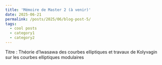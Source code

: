 ```yaml
---
title: 'Mémoire de Master 2 (à venir)'
date: 2025-06-21
permalink: /posts/2025/06/blog-post-5/
tags:
  - cool posts
  - category1
  - category2
---
```

 Titre : Théorie d’Iwasawa des courbes elliptiques et travaux de Kolyvagin sur les courbes elliptiques modulaires